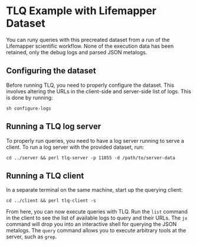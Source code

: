 # TLQ Example with Lifemapper Dataset
You can runy queries with this precreated dataset from a run of the Lifemapper scientific workflow. None of the execution data has been retained, only the debug logs and parsed JSON metalogs.

## Configuring the dataset
Before running TLQ, you need to properly configure the dataset. This involves altering the URLs in the client-side and server-side list of logs. This is done by running:
```
sh configure-logs
```

## Running a TLQ log server
To properly run queries, you need to have a log server running to serve a client. To run a log server with the provided dataset, run:
```
cd ../server && perl tlq-server -p 11855 -d /path/to/server-data
```

## Running a TLQ client
In a separate terminal on the same machine, start up the querying client:
```
cd ../client && perl tlq-client -s
```

From here, you can now execute queries with TLQ. Run the `list` command in the client to see the list of available logs to query and their URLs.
The `jx` command will drop you into an interactive shell for querying the JSON metalogs.
The `query` command allows you to execute arbitrary tools at the server, such as `grep`.
